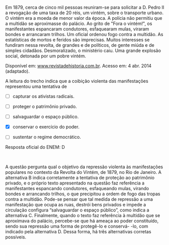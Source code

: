 

Em 1879, cerca de cinco mil pessoas reuniram-se para solicitar a D. Pedro II a revogação de uma taxa de 20 réis, um vintém, sobre o transporte urbano. O vintém era a moeda de menor valor da época. A polícia não permitiu que a multidão se aproximasse do palácio. Ao grito de "Fora o vintém!", os manifestantes espancaram condutores, esfaquearam mulas, viraram bondes e arrancaram trilhos. Um oficial ordenou fogo contra a multidão. As estatísticas de mortos e feridos são imprecisas. Muitos interesses se fundiram nessa revolta, de grandes e de políticos, de gente miúda e de simples cidadãos. Desmoralizado, o ministério caiu. Uma grande explosão social, detonada por um pobre vintém.

Disponível em: www.revistadehistoria.com.br. Acesso em: 4 abr. 2014 (adaptado).

A leitura do trecho indica que a coibição violenta das manifestações representou uma tentativa de



- [ ] capturar os ativistas radicais.
- [ ] proteger o patrimônio privado.
- [ ] salvaguardar o espaço público.
- [x] conservar o exercício do poder.
- [ ] sustentar o regime democrático.


Resposta oficial do ENEM: D

 

A questão pergunta qual o objetivo da repressão violenta às manifestações populares no contexto da Revolta do Vintém, de 1879, no Rio de Janeiro. A alternativa B indica corretamente a tentativa de proteção ao patrimônio privado, e o próprio texto apresentado na questão faz referência a manifestantes espancando condutores, esfaqueando mulas, virando bondes e arrancando trilhos, o que precipitou a ordem de fogo das tropas contra a multidão. Pode-se pensar que tal medida de repressão a uma manifestação que ocupa as ruas, destrói bens privados e impede a circulação configura “salvaguardar o espaço público”, como indica a alternativa C. Finalmente, quando o texto faz referência à multidão que se aproximava do palácio, percebe-se que há ameaça ao poder constituído, sendo sua repressão uma forma de protegê-lo e conservá- -lo, com indicado pela alternativa D. Dessa forma, há três alternativas corretas possíveis.
